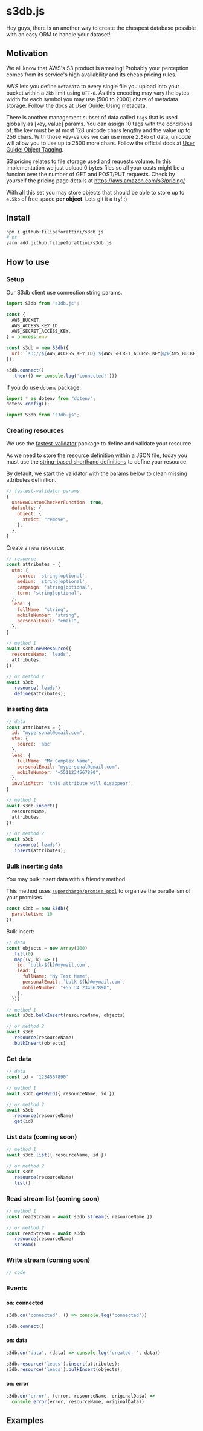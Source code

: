 # s3db.js

Hey guys, there is an another way to create the cheapest database possible with an easy ORM to handle your dataset!

## Motivation

We all know that AWS's S3 product is amazing! Probably your perception comes from its service's high availability and its cheap pricing rules.

AWS lets you define `metadata` to every single file you upload into your bucket within a `2kb` limit using `UTF-8`. As this encoding may vary the bytes width for each symbol you may use [500 to 2000] chars of metadata storage. Follow the docs at [User Guide: Using metadata](https://docs.aws.amazon.com/AmazonS3/latest/userguide/UsingMetadata.html#object-metadata).

There is another management subset of data called `tags` that is used globally as [key, value] params. You can assign 10 tags with the conditions of: the key must be at most 128 unicode chars lengthy and the value up to 256 chars. With those key-values we can use more `2.5kb` of data, unicode will allow you to use up to 2500 more chars. Follow the official docs at [User Guide: Object Tagging](https://docs.aws.amazon.com/AmazonS3/latest/userguide/object-tagging.html).

S3 pricing relates to file storage used and requests volume. In this implementation we just upload 0 bytes files so all your costs might be a funcion over the number of GET and POST/PUT requests. Check by yourself the pricing page details at https://aws.amazon.com/s3/pricing/

With all this set you may store objects that should be able to store up to `4.5kb` of free space **per object**. Lets git it a try! :)

## Install

```bash
npm i github:filipeforattini/s3db.js
# or
yarn add github:filipeforattini/s3db.js
```

## How to use


### Setup

Our S3db client use connection string params.

```javascript
import S3db from "s3db.js";

const {
  AWS_BUCKET,
  AWS_ACCESS_KEY_ID,
  AWS_SECRET_ACCESS_KEY,
} = process.env

const s3db = new S3db({ 
  uri: `s3://${AWS_ACCESS_KEY_ID}:${AWS_SECRET_ACCESS_KEY}@${AWS_BUCKET}/databases/mydatabase`
});

s3db.connect()
  .then(() => console.log('connected!')))
```

If you do use `dotenv` package:

```javascript
import * as dotenv from "dotenv";
dotenv.config();

import S3db from "s3db.js";
```

### Creating resources

We use the [fastest-validator](https://www.npmjs.com/package/fastest-validator) package to define and validate your resource.

As we need to store the resource definition within a JSON file, today you must use the [string-based shorthand definitions](https://github.com/icebob/fastest-validator#shorthand-definitions) to define your resource.

By default, we start the validator with the params below to clean missing attributes definition.

```javascript
// fastest-validator params
{
  useNewCustomCheckerFunction: true,
  defaults: {
    object: {
      strict: "remove",
    },
  },
}
```

Create a new resource:

```javascript
// resource
const attributes = {
  utm: {
    source: 'string|optional',
    medium: 'string|optional',
    campaign: 'string|optional',
    term: 'string|optional',
  },
  lead: {
    fullName: "string",
    mobileNumber: "string",
    personalEmail: "email",
  },
} 

// method 1
await s3db.newResource({
  resourceName: 'leads',
  attributes,
});

// or method 2
await s3db
  .resource('leads')
  .define(attributes);
```

### Inserting data

```javascript
// data
const attributes = {
  id: "mypersonal@email.com",
  utm: {
    source: 'abc'
  },
  lead: {
    fullName: "My Complex Name",
    personalEmail: "mypersonal@email.com",
    mobileNumber: "+5511234567890",
  },
  invalidAttr: 'this attribute will disappear',
}

// method 1
await s3db.insert({
  resourceName,
  attributes,
});

// or method 2
await s3db
  .resource('leads')
  .insert(attributes);
```

### Bulk inserting data

You may bulk insert data with a friendly method.

This method uses [`supercharge/promise-pool`](https://github.com/supercharge/promise-pool) to organize the parallelism of your promises.

```javascript
const s3db = new S3db({ 
  parallelism: 10 
});
```

Bulk insert:

```javascript
// data
const objects = new Array(100)
  .fill(0)
  .map((v, k) => ({
    id: `bulk-${k}@mymail.com`,
    lead: {
      fullName: "My Test Name",
      personalEmail: `bulk-${k}@mymail.com`,
      mobileNumber: "+55 34 234567890",
    },
  }))

// method 1
await s3db.bulkInsert(resourceName, objects)

// or method 2
await s3db
  .resource(resourceName)
  .bulkInsert(objects)
```
### Get data

```javascript
// data
const id = '1234567890'

// method 1
await s3db.getById({ resourceName, id })

// or method 2
await s3db
  .resource(resourceName)
  .get(id)
```

### List data (coming soon)

```javascript
// method 1
await s3db.list({ resourceName, id })

// or method 2
await s3db
  .resource(resourceName)
  .list()
```

### Read stream list (coming soon)

```javascript
// method 1
const readStream = await s3db.stream({ resourceName })

// or method 2
const readStream = await s3db
  .resource(resourceName)
  .stream()
```

### Write stream (coming soon)

```javascript
// code
```

### Events

#### on: connected
```javascript
s3db.on('connected', () => console.log('connected'))

s3db.connect()
```

#### on: data
```javascript
s3db.on('data', (data) => console.log('created: ', data))

s3db.resource('leads').insert(attributes);
s3db.resource('leads').bulkInsert(objects);
```

#### on: error
```javascript
s3db.on('error', (error, resourceName, originalData) => 
  console.error(error, resourceName, originalData))
```

## Examples

